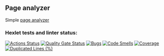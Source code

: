 ## Page analyzer

Simple [page analyzer](https://python-project-83-73c2.onrender.com/)

### Hexlet tests and linter status:
[![Actions Status](https://github.com/DimaKabanov/python-project-83/actions/workflows/hexlet-check.yml/badge.svg)](https://github.com/DimaKabanov/python-project-83/actions)
[![Quality Gate Status](https://sonarcloud.io/api/project_badges/measure?project=DimaKabanov_python-project-83&metric=alert_status)](https://sonarcloud.io/summary/new_code?id=DimaKabanov_python-project-83)
[![Bugs](https://sonarcloud.io/api/project_badges/measure?project=DimaKabanov_python-project-83&metric=bugs)](https://sonarcloud.io/summary/new_code?id=DimaKabanov_python-project-83)
[![Code Smells](https://sonarcloud.io/api/project_badges/measure?project=DimaKabanov_python-project-83&metric=code_smells)](https://sonarcloud.io/summary/new_code?id=DimaKabanov_python-project-83)
[![Coverage](https://sonarcloud.io/api/project_badges/measure?project=DimaKabanov_python-project-83&metric=coverage)](https://sonarcloud.io/summary/new_code?id=DimaKabanov_python-project-83)
[![Duplicated Lines (%)](https://sonarcloud.io/api/project_badges/measure?project=DimaKabanov_python-project-83&metric=duplicated_lines_density)](https://sonarcloud.io/summary/new_code?id=DimaKabanov_python-project-83)